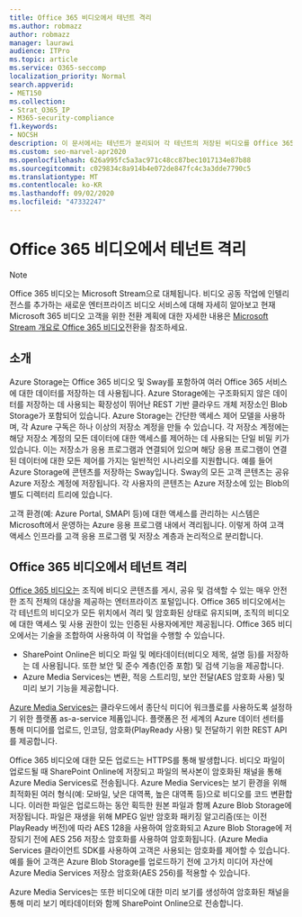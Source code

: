 ```yaml
---
title: Office 365 비디오에서 테넌트 격리
ms.author: robmazz
author: robmazz
manager: laurawi
audience: ITPro
ms.topic: article
ms.service: O365-seccomp
localization_priority: Normal
search.appverid:
- MET150
ms.collection:
- Strat_O365_IP
- M365-security-compliance
f1.keywords:
- NOCSH
description: 이 문서에서는 테넌트가 분리되어 각 테넌트의 저장된 비디오를 Office 365 비디오에서 별도로 유지하는 방법에 대한 설명을 찾아 보세요.
ms.custom: seo-marvel-apr2020
ms.openlocfilehash: 626a995fc5a3ac971c48cc87bec1017134e87b88
ms.sourcegitcommit: c029834c8a914b4e072de847fc4c3a3dde7790c5
ms.translationtype: MT
ms.contentlocale: ko-KR
ms.lasthandoff: 09/02/2020
ms.locfileid: "47332247"
---
```

# <a name="tenant-isolation-in-office-365-video"></a>Office 365 비디오에서 테넌트 격리

> [!NOTE]
> Office 365 비디오는 Microsoft Stream으로 대체됩니다. 비디오 공동 작업에 인텔리전스를 추가하는 새로운 엔터프라이즈 비디오 서비스에 대해 자세히 알아보고 현재 Microsoft 365 비디오 고객을 위한 전환 계획에 대한 자세한 내용은 [Microsoft Stream 개요로 Office 365 비디오](https://docs.microsoft.com/stream/migrate-from-office-365)전환을 참조하세요.

## <a name="introduction"></a>소개

Azure Storage는 Office 365 비디오 및 Sway를 포함하여 여러 Office 365 서비스에 대한 데이터를 저장하는 데 사용됩니다. Azure Storage에는 구조화되지 않은 데이터를 저장하는 데 사용되는 확장성이 뛰어난 REST 기반 클라우드 개체 저장소인 Blob Storage가 포함되어 있습니다. Azure Storage는 간단한 액세스 제어 모델을 사용하며, 각 Azure 구독은 하나 이상의 저장소 계정을 만들 수 있습니다. 각 저장소 계정에는 해당 저장소 계정의 모든 데이터에 대한 액세스를 제어하는 데 사용되는 단일 비밀 키가 있습니다. 이는 저장소가 응용 프로그램과 연결되어 있으며 해당 응용 프로그램이 연결된 데이터에 대한 모든 제어를 가지는 일반적인 시나리오를 지원합니다. 예를 들어 Azure Storage에 콘텐츠를 저장하는 Sway입니다. Sway의 모든 고객 콘텐츠는 공유 Azure 저장소 계정에 저장됩니다. 각 사용자의 콘텐츠는 Azure 저장소에 있는 Blob의 별도 디렉터리 트리에 있습니다.

고객 환경(예: Azure Portal, SMAPI 등)에 대한 액세스를 관리하는 시스템은 Microsoft에서 운영하는 Azure 응용 프로그램 내에서 격리됩니다. 이렇게 하여 고객 액세스 인프라를 고객 응용 프로그램 및 저장소 계층과 논리적으로 분리합니다.

## <a name="tenant-isolation-in-office-365-video"></a>Office 365 비디오에서 테넌트 격리

[Office 365 비디오는](https://support.office.com/article/Meet-Office-365-Video-ca1cc1a9-a615-46e1-b6a3-40dbd99939a6) 조직에 비디오 콘텐츠를 게시, 공유 및 검색할 수 있는 매우 안전한 조직 전체의 대상을 제공하는 엔터프라이즈 포털입니다. Office 365 비디오에서는 각 테넌트의 비디오가 모든 위치에서 격리 및 암호화된 상태로 유지되며, 조직의 비디오에 대한 액세스 및 사용 권한이 있는 인증된 사용자에게만 제공됩니다. Office 365 비디오에서는 기술을 조합하여 사용하여 이 작업을 수행할 수 있습니다.

- SharePoint Online은 비디오 파일 및 메타데이터(비디오 제목, 설명 등)를 저장하는 데 사용됩니다. 또한 보안 및 준수 계층(인증 포함) 및 검색 기능을 제공합니다.
- Azure Media Services는 변환, 적응 스트리밍, 보안 전달(AES 암호화 사용) 및 미리 보기 기능을 제공합니다.

[Azure Media Services는](https://azure.microsoft.com/services/media-services/) 클라우드에서 종단식 미디어 워크플로를 사용하도록 설정하기 위한 플랫폼 as-a-service 제품입니다. 플랫폼은 전 세계의 Azure 데이터 센터를 통해 미디어를 업로드, 인코딩, 암호화(PlayReady 사용) 및 전달하기 위한 REST API를 제공합니다.

Office 365 비디오에 대한 모든 업로드는 HTTPS를 통해 발생합니다. 비디오 파일이 업로드될 때 SharePoint Online에 저장되고 파일의 복사본이 암호화된 채널을 통해 Azure Media Services로 전송됩니다. Azure Media Services는 보기 환경을 위해 최적화된 여러 형식(예: 모바일, 낮은 대역폭, 높은 대역폭 등)으로 비디오를 코드 변환합니다. 이러한 파일은 업로드하는 동안 획득한 원본 파일과 함께 Azure Blob Storage에 저장됩니다. 파일은 재생을 위해 MPEG 일반 암호화 패키징 알고리즘(또는 이전 PlayReady 버전)에 따라 AES 128을 사용하여 암호화되고 Azure Blob Storage에 저장되기 전에 AES 256 저장소 암호화를 사용하여 암호화됩니다. (Azure Media Services 클라이언트 SDK를 사용하여 고객은 사용되는 암호화를 제어할 수 있습니다. 예를 들어 고객은 Azure Blob Storage를 업로드하기 전에 고가치 미디어 자산에 Azure Media Services 저장소 암호화(AES 256)를 적용할 수 있습니다.

Azure Media Services는 또한 비디오에 대한 미리 보기를 생성하여 암호화된 채널을 통해 미리 보기 메타데이터와 함께 SharePoint Online으로 전송합니다.
